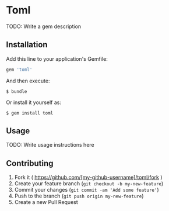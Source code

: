 # Toml

TODO: Write a gem description

## Installation

Add this line to your application's Gemfile:

```ruby
gem 'toml'
```

And then execute:

    $ bundle

Or install it yourself as:

    $ gem install toml

## Usage

TODO: Write usage instructions here

## Contributing

1. Fork it ( https://github.com/[my-github-username]/toml/fork )
2. Create your feature branch (`git checkout -b my-new-feature`)
3. Commit your changes (`git commit -am 'Add some feature'`)
4. Push to the branch (`git push origin my-new-feature`)
5. Create a new Pull Request
